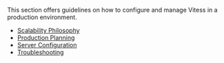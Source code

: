 This section offers guidelines on how to configure and manage Vitess
in a production environment.

* [Scalability Philosophy](/user-guide/scalability-philosophy.html)
* [Production Planning](/user-guide/production-planning.html)
* [Server Configuration](/user-guide/server-configuration.html)
* [Troubleshooting](/user-guide/troubleshooting.html)

